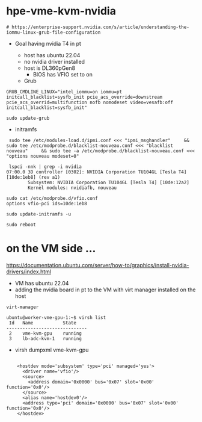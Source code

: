 # hpe-vme-kvm-nvidia

    # https://enterprise-support.nvidia.com/s/article/understanding-the-iommu-linux-grub-file-configuration
    
- Goal having nvidia T4 in pt

  - host has ubuntu 22.04
  - no nvidia driver installed 
  - host is DL360pGen8
    -    BIOS has VFIO set to on
  - Grub
```
GRUB_CMDLINE_LINUX="intel_iommu=on iommu=pt initcall_blacklist=sysfb_init pcie_acs_override=downstream pcie_acs_overrid=multifunction nofb nomodeset video=vesafb:off initcall_blacklist=sysfb_init"

sudo update-grub
```

  - initramfs

```
 sudo tee /etc/modules-load.d/ipmi.conf <<< "ipmi_msghandler"     && sudo tee /etc/modprobe.d/blacklist-nouveau.conf <<< "blacklist nouveau"     && sudo tee -a /etc/modprobe.d/blacklist-nouveau.conf <<< "options nouveau modeset=0"
```

```
 lspci -nnk | grep -i nvidia
07:00.0 3D controller [0302]: NVIDIA Corporation TU104GL [Tesla T4] [10de:1eb8] (rev a1)
        Subsystem: NVIDIA Corporation TU104GL [Tesla T4] [10de:12a2]
        Kernel modules: nvidiafb, nouveau

sudo cat /etc/modprobe.d/vfio.conf
options vfio-pci ids=10de:1eb8

sudo update-initramfs -u

sudo reboot
```

# on the VM side ...
https://documentation.ubuntu.com/server/how-to/graphics/install-nvidia-drivers/index.html
  - VM has ubuntu 22.04
  - adding the nvidia board in pt to the VM with virt manager installed on the host
```
virt-manager
```

```
ubuntu@worker-vme-gpu-1:~$ virsh list
 Id   Name           State
------------------------------
 2    vme-kvm-gpu    running
 3    lb-adc-kvm-1   running
```

  -  virsh dumpxml vme-kvm-gpu
```

    <hostdev mode='subsystem' type='pci' managed='yes'>
      <driver name='vfio'/>
      <source>
        <address domain='0x0000' bus='0x07' slot='0x00' function='0x0'/>
      </source>
      <alias name='hostdev0'/>
      <address type='pci' domain='0x0000' bus='0x07' slot='0x00' function='0x0'/>
    </hostdev>


```


